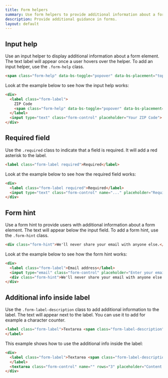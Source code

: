 ```yaml
---
title: Form helpers
summary: Use form helpers to provide additional information about a form element. You can use input help, required field, form hint, and additional info inside the label.
description: Provide additional guidance in forms.
layout: default
---
```


## Input help

Use an input helper to display additional information about a form element. The text label will appear once a user hovers over the helper. To add an input helper, use the `.form-help` class.

```html
<span class="form-help" data-bs-toggle="popover" data-bs-placement="top" data-bs-html="true" data-bs-content="<p>...</p>">?</span>
```

Look at the example below to see how the input help works:

```html example centered height="25rem" columns={1}
<div>
  <label class="form-label">
    ZIP Code
    <span class="form-help" data-bs-toggle="popover" data-bs-placement="top" data-bs-html="true" data-bs-content="<p>ZIP Code must be US or CDN format. You can use an extended ZIP+4 code to determine address more accurately.</p><p class='mb-0'><a href=''>USP ZIP codes lookup tools</a></p>">?</span>
  </label>
  <input type="text" class="form-control" placeholder="Your ZIP Code">
</div>
```

## Required field

Use the `.required` class to indicate that a field is required. It will add a red asterisk to the label.

```html
<label class="form-label required">Required</label>
```

Look at the example below to see how the required field works:

```html example centered columns={1}
<div>
  <label class="form-label required">Required</label>
  <input type="text" class="form-control" name="..." placeholder="Required...">
</div>
```

## Form hint

Use a form hint to provide users with additional information about a form element. The text will appear below the input field. To add a form hint, use the `.form-hint` class.

```html
<div class="form-hint">We'll never share your email with anyone else.</div>
```

Look at the example below to see how the form hint works:

```html example centered columns={1}
<div>
  <label class="form-label">Email address</label>
  <input type="email" class="form-control" placeholder="Enter your email address">
  <div class="form-hint">We'll never share your email with anyone else.</div>
</div>
```

## Additional info inside label

Use the `.form-label-description` class to add additional information to the label. The text will appear next to the label. You can use it to add for example a character counter.

```html
<label class="form-label">Textarea <span class="form-label-description">56/100</span>
</label>
```

This example shows how to use the additional info inside the label:

```html example centered columns={1} height="15rem"
<div>
  <label class="form-label">Textarea <span class="form-label-description">56/100</span>
  </label>
  <textarea class="form-control" name="" rows="3" placeholder="Content.."></textarea>
</div>
```